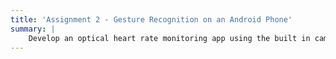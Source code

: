 ```yaml
---
title: 'Assignment 2 - Gesture Recognition on an Android Phone'
summary: |
    Develop an optical heart rate monitoring app using the built in camera on your android tablet. There is a technique called photoplethysmography (PPG), which consists of detecting changes in blood volume during a cardiac cycle. By illuminating the skin and measuring the observed optical changes, it is possible to extract heart rate. In this assignment, you can assume the person will be holding their finger steady on the phone’s camera to simplify the signal processing. Normally, you can just use the LED near the camera as the illumination source, but our lablets don’t have an LED. You’ll need to use a light source for a second device, such as your phone. At a minimum you will need to low pass filter the data you will be extracting from the camera prior to using peak detection to extract heart rate. For the app, we ask you to both plot the heart rate signal on the interface and show the extracted heart rate in real time. Please have your application installed and ready to show in class on the due date and also submit your source code to the assignment submission site.
---
```

